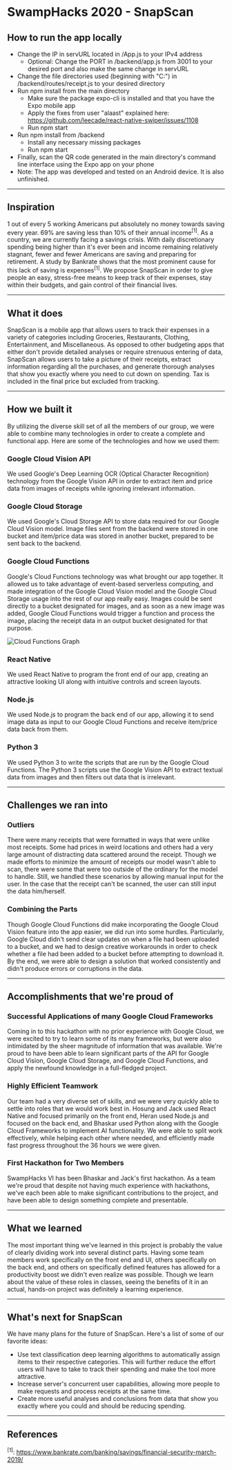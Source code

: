 # SwampHacks 2020 - SnapScan

## How to run the app locally
* Change the IP in servURL located in /App.js to your IPv4 address
  * Optional: Change the PORT in /backend/app.js from 3001 to your desired port and also make the same change in servURL 
* Change the file directories used (beginning with "C:") in /backend/routes/receipt.js to your desired directory 
* Run npm install from the main directory
  * Make sure the package expo-cli is installed and that you have the Expo mobile app
  * Apply the fixes from user "alaast" explained here: https://github.com/leecade/react-native-swiper/issues/1108
  * Run npm start
* Run npm install from /backend
  * Install any necessary missing packages
  * Run npm start
* Finally, scan the QR code generated in the main directory's command line interface using the Expo app on your phone
* Note: The app was developed and tested on an Android device. It is also unfinished.

----------------------------------------------------------

## Inspiration
1 out of every 5 working Americans put absolutely no money towards saving every year. 69% are saving less than 10% of their annual income<sup>[1]</sup>. As a country, we are currently facing a savings crisis. With daily discretionary spending being higher than it's ever been and income remaining relatively stagnant, fewer and fewer Americans are saving and preparing for retirement. A study by Bankrate shows that the most prominent cause for this lack of saving is expenses<sup>[1]</sup>. We propose SnapScan in order to give people an easy, stress-free means to keep track of their expenses, stay within their budgets, and gain control of their financial lives.

----------------------------------------------------------

## What it does
SnapScan is a mobile app that allows users to track their expenses in a variety of categories including Groceries, Restaurants, Clothing, Entertainment, and Miscellaneous. As opposed to other budgeting apps that either don't provide detailed analyses or require strenuous entering of data, SnapScan allows users to take a picture of their receipts, extract information regarding all the purchases, and generate thorough analyses that show you exactly where you need to cut down on spending. Tax is included in the final price but excluded from tracking. 

----------------------------------------------------------

## How we built it
By utilizing the diverse skill set of all the members of our group, we were able to combine many technologies in order to create a complete and functional app. Here are some of the technologies and how we used them:

### Google Cloud Vision API
We used Google's Deep Learning OCR (Optical Character Recognition) technology from the Google Vision API in order to extract item and price data from images of receipts while ignoring irrelevant information.

### Google Cloud Storage
We used Google's Cloud Storage API to store data required for our Google Cloud Vision model. Image files sent from the backend were stored in one bucket and item/price data was stored in another bucket, prepared to be sent back to the backend.

### Google Cloud Functions
Google's Cloud Functions technology was what brought our app together. It allowed us to take advantage of event-based serverless computing, and made integration of the Google Cloud Vision model and the Google Cloud Storage usage into the rest of our app really easy. Images could be sent directly to a bucket designated for images, and as soon as a new image was added, Google Cloud Functions would trigger a function and process the image, placing the receipt data in an output bucket designated for that purpose.

![Cloud Functions Graph](https://i.imgur.com/YOjNYGF.png)

### React Native
We used React Native to program the front end of our app, creating an attractive looking UI along with intuitive controls and screen layouts.

### Node.js
We used Node.js to program the back end of our app, allowing it to send image data as input to our Google Cloud Functions and receive item/price data back from them.

### Python 3
We used Python 3 to write the scripts that are run by the Google Cloud Functions. The Python 3 scripts use the Google Vision API to extract textual data from images and then filters out data that is irrelevant.

<!--### (How the server works)-->

----------------------------------------------------------

## Challenges we ran into
### Outliers
There were many receipts that were formatted in ways that were unlike most receipts. Some had prices in weird locations and others had a very large amount of distracting data scattered around the receipt. Though we made efforts to minimize the amount of receipts our model wasn't able to scan, there were some that were too outside of the ordinary for the model to handle. Still, we handled these scenarios by allowing manual input for the user. In the case that the receipt can't be scanned, the user can still input the data him/herself.

### Combining the Parts
Though Google Cloud Functions did make incorporating the Google Cloud Vision feature into the app easier, we did run into some hurdles. Particularly, Google Cloud didn't send clear updates on when a file had been uploaded to a bucket, and we had to design creative workarounds in order to check whether a file had been added to a bucket before attempting to download it. By the end, we were able to design a solution that worked consistently and didn't produce errors or corruptions in the data.

----------------------------------------------------------

## Accomplishments that we're proud of
### Successful Applications of many Google Cloud Frameworks
Coming in to this hackathon with no prior experience with Google Cloud, we were excited to try to learn some of its many frameworks, but were also intimidated by the sheer magnitude of information that was available. We're proud to have been able to learn significant parts of the API for Google Cloud Vision, Google Cloud Storage, and Google Cloud Functions, and apply the newfound knowledge in a full-fledged project.

### Highly Efficient Teamwork
Our team had a very diverse set of skills, and we were very quickly able to settle into roles that we would work best in. Hosung and Jack used React Native and focused primarily on the front end, Heran used Node.js and focused on the back end, and Bhaskar used Python along with the Google Cloud Frameworks to implement AI functionality. We were able to split work effectively, while helping each other where needed, and efficiently made fast progress throughout the 36 hours we were given.

### First Hackathon for Two Members
SwampHacks VI has been Bhaskar and Jack's first hackathon. As a team we're proud that despite not having much experience with hackathons, we've each been able to make significant contributions to the project, and have been able to design something complete and presentable.

----------------------------------------------------------

## What we learned
The most important thing we've learned in this project is probably the value of clearly dividing work into several distinct parts. Having some team members work specifically on the front end and UI, others specifically on the back end, and others on specifically defined features has allowed for a productivity boost we didn't even realize was possible. Though we learn about the value of these roles in classes, seeing the benefits of it in an actual, hands-on project was definitely a learning experience.

----------------------------------------------------------


## What's next for SnapScan
We have many plans for the future of SnapScan. Here's a list of some of our favorite ideas:

* Use text classification deep learning algorithms to automatically assign items to their respective categories. This will further reduce the effort users will have to take to track their spending and make the tool more attractive.
* Increase server's concurrent user capabilities, allowing more people to make requests and process receipts at the same time.
* Create more useful analyses and conclusions from data that show you exactly where you could and should be reducing spending.

----------------------------------------------------------

## References
<sup>[1]</sup>: https://www.bankrate.com/banking/savings/financial-security-march-2019/
